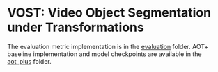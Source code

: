 # VOST: Video Object Segmentation under Transformations

The evaluation metric implementation is in the [evaluation](evaluation) folder. 
AOT+ baseline implementation and model checkpoints are available in the [aot_plus](aot_plus) folder.

